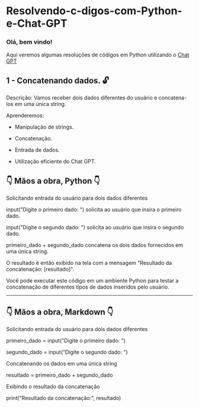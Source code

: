 # Resolvendo-c-digos-com-Python-e-Chat-GPT

### Olá, bem vindo!

Aqui veremos algumas resoluções de códigos em Python utilizando o [Chat GPT](https://chat.openai.com/)

## 1  -  Concatenando dados.  🔓

Descrição: Vamos receber dois dados diferentes do usuário e concatena-los em uma única string.

Aprenderemos:

* Manipulação de strings.

* Concatenação.

* Entrada de dados.

* Utilização eficiente do Chat GPT.


 ## 👇 Mãos a obra, Python 👇


Solicitando entrada do usuário para dois dados diferentes

input("Digite o primeiro dado: ") solicita ao usuário que insira o primeiro dado.

input("Digite o segundo dado: ") solicita ao usuário que insira o segundo dado.

primeiro_dado + segundo_dado concatena os dois dados fornecidos em uma única string.

O resultado é então exibido na tela com a mensagem "Resultado da concatenação: [resultado]".

Você pode executar este código em um ambiente Python para testar a concatenação de diferentes tipos de dados inseridos pelo usuário.

-------------------------------------------------------

## 👇 Mãos a obra, Markdown 👇

Solicitando entrada do usuário para dois dados diferentes

primeiro_dado = input("Digite o primeiro dado: ")

segundo_dado = input("Digite o segundo dado: ")

Concatenando os dados em uma única string

resultado = primeiro_dado + segundo_dado

Exibindo o resultado da concatenação

print("Resultado da concatenação:", resultado)


